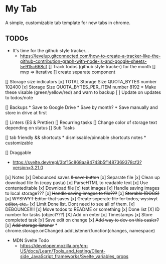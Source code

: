 # My Tab

A simple, customizable tab template for new tabs in chrome. 

## TODOs
* It's time for the github style tracker...
  * https://levelup.gitconnected.com/how-to-create-a-tracker-like-the-github-contribution-graph-with-node-js-and-google-sheets-5e915c668c1
	[] Track todos (github style tracker) for the month
	[] mvp => iterative
	[] create separate component

[] Storage size indicators
	[x] TOTAL Storage Size 
		QUOTA_BYTES number 102400
	[x] Storage Size 
		QUOTA_BYTES_PER_ITEM number 8192
		* Make these visable (green/yellow/red) and warn to backup
	[ ] Update on updates to todos/note

[] Backups
    * Save to Google Drive 
      * Save by month?
    * Save manually and store in drive at first

[] Linters (ES & Prettier)
[] Recurring tasks
[] Change color of storage text depending on status
[] Sub Tasks

[] tab friendly && shortcuts
	* dismissable/pinnable shortcuts notes
	* customizable

[] Draggable
  * https://svelte.dev/repl/3bf15c868aa94743b5f1487369378cf3?version=3.21.0

[x] Notes
	[x] Debounced saves ~~& save button~~
	[x] Separate file
	[x] Clean up download file fn (copy pasta)
	[x] ParseHTML to readable text 
	[x] Use contenteditable
	[x] Download file
	[x] test images
	[x] Handle saving images to local storage???
	[x] ~~Handle saving images to file???~~
    [x] ~~Storable (DOCS)~~
	[x] ~~WYSIWYT Editor that saves~~
	[x] ~~Create seperate file for todos, wysiwyt editor, etc..~~
[x] Limit Done list. Dont need to see all of them.
[x] DEBOUNCE!!!!
[x] Move todos to README or something
[x] Done list
[X] ID number for tasks (object???)
[X] Add on enter
[x] Timestamps
[x] Store completed task
[x] Save edit on change
[x] ~~Add way to dev on this easier?~~
[x] ~~Add storage listener~~
    * chrome.storage.onChanged.addListener(function(changes, namespace) 

* MDN Svelte Todo 
  * https://developer.mozilla.org/en-US/docs/Learn/Tools_and_testing/Client-side_JavaScript_frameworks/Svelte_variables_props